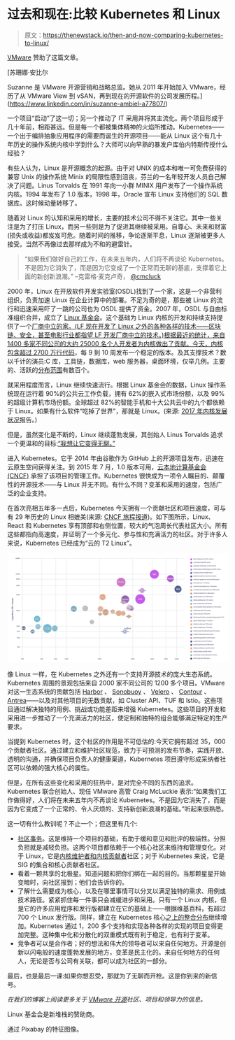 # 过去和现在:比较 Kubernetes 和 Linux

> 原文：<https://thenewstack.io/then-and-now-comparing-kubernetes-to-linux/>

[VMware](https://www.vmware.com/company.html) 赞助了这篇文章。

 [苏珊娜·安比尔

Suzanne 是 VMware 开源营销和战略总监。她从 2011 年开始加入 VMware，经历了从 VMware View 到 vSAN，再到现在的开源软件的公司发展历程。](https://www.linkedin.com/in/suzanne-ambiel-a77807/) 

一个项目“启动”了这一切；另一个推动了 IT 采用并将其主流化。两个项目形成于几十年前，相距甚远。但是每一个都被集体精神的火焰所推动。Kubernetes——一个出于编排抽象应用程序的需要而诞生的开源项目——能从 Linux 这个有几十年历史的操作系统内核中学到什么？大师可以向早熟的暴发户库伯内特斯传授什么经验？

有些人认为，Linux 是开源概念的起源。由于对 UNIX 的成本和唯一可免费获得的兼容 Unix 的操作系统 Minix 的局限性感到沮丧，芬兰的一名年轻开发人员自己解决了问题。Linus Torvalds 在 1991 年向一小群 MINIX 用户发布了一个操作系统内核。1994 年发布了 1.0 版本，1998 年，Oracle 宣布 Linux 支持他们的 SQL 数据库。这时候动量转移了。

随着对 Linux 的认知和采用的增长，主要的技术公司不得不关注它。其中一些关注是为了打压 Linux，而另一些则是为了促进其继续被采用。自尊心、未来和财富(损失或收益)都岌岌可危。随着时间的推移，争论逐渐平息，Linux 逐渐被更多人接受。当然不再像过去那样成为不和的避雷针。

> “如果我们做好自己的工作，在未来五年内，人们将不再谈论 Kubernetes。不是因为它消失了，而是因为它变成了一个正常而无聊的基底，支撑着它上面的新创新浪潮。”
> –克雷格·麦克卢奇， [@cmcluck](https://twitter.com/cmcluck)

2000 年，Linux 在开放软件开发实验室(OSDL)找到了一个家，这是一个非营利组织，负责加速 Linux 在企业计算中的部署。不足为奇的是，那些被 Linux 的流行和迅速采用吓了一跳的公司也为 OSDL 提供了资金。2007 年，OSDL 与自由标准组织合并，成立了 [Linux 基金会](http://linuxfoundation.org)。这个基础为 Linux 内核的开发和持续支持提供了一个[厂商中立的家。(LF 现在开发了 Linux 之外的各种各样的技术——区块链、安全，甚至电影行业都指望 LF 开发厂商中立的技术。)根据最近的统计，来自 1400 多家不同公司的大约 25000 名个人开发者为内核做出了贡献。今天，内核包含超过 2700 万行代码](https://www.linuxfoundation.org/projects/linux/)，每 9 到 10 周发布一个稳定的版本。及其支撑技术？数以千计的演员:C 库，工具链，数据库，web 服务器，桌面环境，仅举几例。主要的、活跃的[分布范围](https://distrowatch.com)有数百个。

就采用程度而言，Linux 继续快速流行。根据 Linux 基金会的数据，Linux 操作系统现在运行着 90%的公共云工作负载，拥有 62%的嵌入式市场份额，以及 99%的超级计算机市场份额。全球超过 82%的智能手机和十大公共云中的九个都依赖于 Linux。如果有什么软件“吃掉了世界”，那就是 Linux。(来源: [2017 年内核发展状况](https://www.linuxfoundation.org/publications/2017/10/2017-state-of-linux-kernel-development/)报告。)

但是，虽然变化是不断的，Linux 继续蓬勃发展，其创始人 Linus Torvalds 追求一个更温和的目标:[“我想让它变得无聊。”](https://www.zdnet.com/article/linus-torvalds-im-not-a-programmer-anymore/)

进入 Kubernetes。它于 2014 年由谷歌作为 GitHub 上的开源项目发布，迅速在云原生空间获得关注。到 2015 年 7 月，1.0 版本可用，[云本地计算基金会(CNCF)](https://www.cncf.io/) 承担了该项目的管理工作。Kubernetes 很快成为一项令人瞩目的、颠覆性的开源技术——与 Linux 并无不同。有什么不同？变革和采用的速度，包括广泛的企业支持。

在首次亮相五年多一点后，Kubernetes 今天拥有一个贡献社区和项目速度，可与有 29 年历史的 Linux 相媲美(来源: [CNCF 旅程报道](https://www.cncf.io/cncf-kubernetes-project-journey/))。如下图所示，Linux、React 和 Kubernetes 享有顶部和右侧位置，较大的气泡周长代表社区大小。所有这些都指向高速度，并证明了一个多元化、参与性和充满活力的社区。对于许多人来说，Kubernetes 已经成为“云的 T2 Linux”。

[![](img/50218b0ee9171b694f4068c3776c5707.png)](https://cdn.thenewstack.io/media/2020/05/1396a76e-screen-shot-2019-08-19-at-11.15.12-am.png)

像 Linux 一样，在 Kubernetes 之外还有一个支持开源技术的庞大生态系统。Kubernetes 周围的景观包括来自 2000 家不同公司的 1200 多个项目。VMware 对这一生态系统的贡献包括 [Harbor](https://goharbor.io/) 、 [Sonobuoy](https://sonobuoy.io) 、 [Velero](https://velero.io) 、 [Contour](https://projectcontour.io) 、[Antrea](https://blogs.vmware.com/opensource/2019/11/18/announcing-project-antrea/)——以及对其他项目的无数贡献，如 Cluster API、TUF 和 Istio。这些项目通过解决独特的用例、挑战或功能差距来增强 Kubernetes。这些项目的开发和采用进一步推动了一个充满活力的社区，使定制和独特的组合能够满足特定的生产要求。

当提到 Kubernetes 时，这个社区的作用是不可低估的:今天它拥有超过 35，000 个贡献者社区。通过建立和维护社区规范，致力于可预测的发布节奏，实践开放、透明的沟通，并确保项目负责人的健康渠道，Kubernetes 项目遵守形成采纳者社区可以依赖的强大核心的属性。

但是，在所有这些变化和采用的狂热中，是对完全不同的东西的追求。Kubernetes 联合创始人、现任 VMware 高管 Craig McLuckie 表示:“如果我们工作做得好，人们将在未来五年内不再谈论 Kubernetes。不是因为它消失了，而是因为它变成了一个正常的、令人厌烦的、支持新创新浪潮的基础。”听起来很熟悉。

这一切有什么教训呢？不止一个；但这里有几个:

*   [社区事务](https://blogs.vmware.com/opensource/2020/04/27/building-a-community-part-1-openness-and-transparency/)。这是维持一个项目的基础，有助于缓和意见和批评的极端性。分担负担就是减轻负担。这两个项目都依赖于一个核心社区来维持和管理变化。对于 Linux，它是[内核维护者和内核贡献者](https://www.kernel.org/doc/html/latest/process/maintainers.html)社区；对于 Kubernetes 来说，它是 SIG 的集合和核心贡献者社区。
*   看着一颗共享的北极星。知道问题和把你们绑在一起的目的。当那颗星星开始变暗时，向社区报到；他们会告诉你的。
*   了解什么需要成为核心，以及在哪里事情可以分叉以满足独特的需求、用例或技术路径。紧紧抓住每一件事只会减缓进步和采用。只有一个 Linux 内核，但是它的许多应用程序和发行版都建立在它的基础上——根据维基百科，有超过 700 个 Linux 发行版。同样，建立在 Kubernetes 核心[之上的](https://www.youtube.com/watch?v=fcQROXxHsvs)[整合分布](https://github.com/cncf/k8s-conformance/)继续增加。Kubernetes 通过 1，200 多个支持和实现各种各样的实现的项目变得更加完整。这种集中化和分散化的双重模式既有利于稳定，也有利于变革。
*   竞争者可以是合作者；好的想法和伟大的领导者可以来自任何地方。开源是创新以闪电般的速度蓬勃发展的地方，变革是民主化的。来自任何地方的任何人，无论是否与公司有关联，都可以成为社区的一部分。

最后，也是最后一课:如果你想忍受，那就为了无聊而开枪。这是你到来的新信号。

*在我们的博客上阅读更多关于 [VMware 开源](http://blogs.vmware.com/opensource)社区、项目和领导力的信息。*

Linux 基金会是新堆栈的赞助商。

通过 Pixabay 的特征图像。

<svg xmlns:xlink="http://www.w3.org/1999/xlink" viewBox="0 0 68 31" version="1.1"><title>Group</title> <desc>Created with Sketch.</desc></svg>